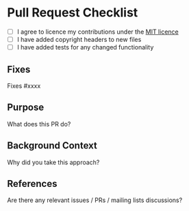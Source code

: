 # Pull Request Checklist

* [ ] I agree to licence my contributions under the [MIT licence](https://github.com/paulbutcher/ScalaMock/blob/master/LICENCE)
* [ ] I have added copyright headers to new files
* [ ] I have added tests for any changed functionality

## Fixes

Fixes #xxxx

## Purpose

What does this PR do?

## Background Context

Why did you take this approach?

## References

Are there any relevant issues / PRs / mailing lists discussions?
